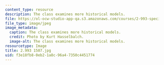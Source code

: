 ```yaml
---
content_type: resource
description: The class examines more historical models.
file: https://ol-ocw-studio-app-qa.s3.amazonaws.com/courses/2-993-special-topics-in-mechanical-engineering-the-art-and-science-of-boat-design-january-iap-2007/f3e18fb80eb21a8c96a47350c4451774_29931507.jpg
file_type: image/jpeg
image_metadata:
  caption: The class examines more historical models.
  credit: Photo by Kurt Hasselbalch.
  image-alt: The class examines more historical models.
resourcetype: Image
title: 2.993 1507.jpg
uid: f3e18fb8-0eb2-1a8c-96a4-7350c4451774
---
```

